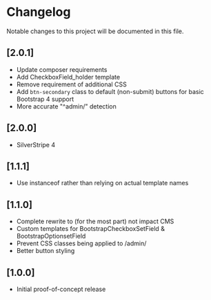 # Changelog

Notable changes to this project will be documented in this file.

## [2.0.1]

- Update composer requirements
- Add CheckboxField_holder template
- Remove requirement of additional CSS
- Add `btn-secondary` class to default (non-submit) buttons for basic Bootstrap 4 support
- More accurate "^admin/" detection


## [2.0.0]

- SilverStripe 4


## [1.1.1]

- Use instanceof rather than relying on actual template names


## [1.1.0]

- Complete rewrite to (for the most part) not impact CMS
- Custom templates for BootstrapCheckboxSetField & BootstrapOptionsetField
- Prevent CSS classes being applied to /admin/
- Better button styling


## [1.0.0]

- Initial proof-of-concept release
